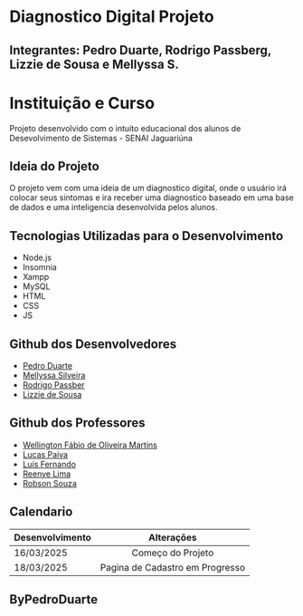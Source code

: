 # Diagnostico Digital Projeto

## Integrantes: Pedro Duarte, Rodrigo Passberg, Lizzie de Sousa e Mellyssa S.

# Instituição e Curso

Projeto desenvolvido com o intuito educacional dos alunos de Desevolvimento de Sistemas - SENAI Jaguariúna 

## Ideia do Projeto

O projeto vem com uma ideia de um diagnostico digital, onde o usuário irá colocar seus sintomas e ira receber uma diagnostico baseado em uma base de dados e uma inteligencia desenvolvida pelos alunos.


## Tecnologias Utilizadas para o Desenvolvimento


* Node.js
* Insomnia
* Xampp
* MySQL
* HTML
* CSS
* JS


## Github dos Desenvolvedores

* [Pedro Duarte](https://github.com/PedroDNRusso)
* [Mellyssa Silveira](https://github.com/mellyssaS)
* [Rodrigo Passber](https://github.com/RodrigoPassberg)
* [Lizzie de Sousa](https://github.com/BigLizziee)

## Github dos Professores

* [Wellington Fábio de Oliveira Martins](https://github.com/wellifabio)
* [Lucas Paiva](https://github.com/lucasPaiva00)
* [Luís Fernando](https://github.com/luisfernandospoljaric)
* [Reenye Lima](https://github.com/ReenyeLima)
* [Robson Souza](https://github.com/robsonbsouzaa)


## Calendario

| Desenvolvimento  | Alterações |
| ------------- |:-------------:|
| 16/03/2025     | Começo do Projeto     |
| 18/03/2025     | Pagina de Cadastro em Progresso    |


## ByPedroDuarte

